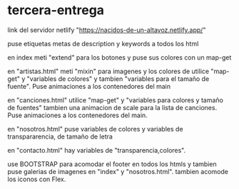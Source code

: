 # tercera-entrega

link del servidor netlify "https://nacidos-de-un-altavoz.netlify.app/"

puse etiquetas metas de description y keywords a todos los html

en index meti "extend" para los botones y puse sus colores con un map-get

en "artistas.html" meti "mixin" para imagenes y los colores de utilice "map-get" y "variables de colores" y tambien "variables para el tamaño de fuente". Puse animaciones a los contenedores del main

en "canciones.html" utilice "map-get" y "variables para colores y tamaño de fuentes" tambien una animacion de scale para la lista de canciones. Puse animaciones a los contenedores del main.

en "nosotros.html" puse variables de colores y variables de transpararencia, de tamaño de letra

en "contacto.html" hay variables de "transparencia,colores".

use BOOTSTRAP para acomodar el footer en todos los htmls y tambien puse galerias de imagenes en "index" y "nosotros.html". tambien acomode
los iconos con Flex.
